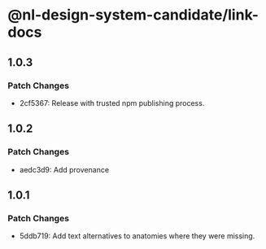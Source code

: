 # @nl-design-system-candidate/link-docs

## 1.0.3

### Patch Changes

- 2cf5367: Release with trusted npm publishing process.

## 1.0.2

### Patch Changes

- aedc3d9: Add provenance

## 1.0.1

### Patch Changes

- 5ddb719: Add text alternatives to anatomies where they were missing.

